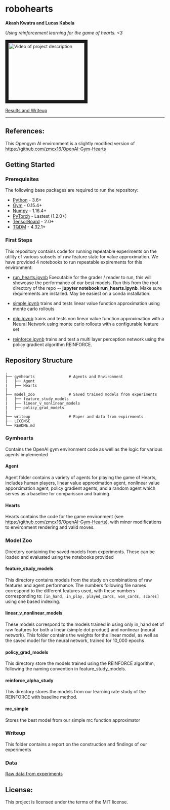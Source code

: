 # robohearts

**Akash Kwatra and Lucas Kabela**

_Using reinforcement learning for the game of hearts. <3_

<a href="http://www.youtube.com/watch?feature=player_embedded&v=n8zhiRtXqHM
" target="_blank"><img src="http://img.youtube.com/vi/n8zhiRtXqHM/0.jpg" 
alt="Video of project description" width="240" height="180" border="10" /></a>

[Results and Writeup](./writeup/CS394R_Final_Project_First_Draft.pdf)

---

## References:
This Opengym AI environment is a slightly modified version of https://github.com/zmcx16/OpenAI-Gym-Hearts


## Getting Started

### Prerequisites
The following base packages are required to run the repository:

 - [Python](https://www.python.org/) - 3.6+
 - [Gym](https://gym.openai.com/) - 0.15.4+
 - [Numpy](https://numpy.org/) - 1.16.4+
 - [PyTorch](https://pytorch.org/) - Lastest (1.2.0+)
 - [TensorBoard](https://www.tensorflow.org/tensorboard) - 2.0+
 - [TQDM](https://tqdm.github.io/) - 4.32.1+

### First Steps
This repository contains code for running repeatable experiments on the utility of various subsets of raw feature state for value approximation.  We have provided 4 notebooks to run repeatable expirements for this environment:

 - [run_hearts.ipynb](./run_hearts.ipynb) Executable for the grader / reader to run, this will showcase the performance of our best models. Run this from the root directory of the repo -- __jupyter notebook run_hearts.ipynb__. Make sure requirements are installed. May be easiest on a conda installation.

 - [simple.ipynb](./simple.ipynb) trains and tests linear value function approximation using monte carlo rollouts

 - [mlp.ipynb](./mlp.ipynb) trains and tests non linear value function approximation with a Neural Network using monte carlo rollouts with a configurable feature set

 - [reinforce.ipynb](./reinforce.ipynb) trains and test a multi layer perception network using the policy gradient algorithm REINFORCE.


## Repository Structure

    
    .
    ├── gymhearts               # Agents and Environment 
    |   ├── Agent
    |   ├── Hearts
    |
    ├── model_zoo               # Saved trained models from experiments
    |   ├── feature_study_models
    |   ├── linear_v_nonlinear_models
    |   ├── policy_grad_models
    |
    ├── writeup                 # Paper and data from expirements                   
    ├── LICENSE
    └── README.md


### Gymhearts
Contains the OpenAI gym environment code as well as the logic for various agents implemented 

#### Agent
Agent folder contains a variety of agents for playing the game of Hearts, includes human players, linear value approximation agent, nonlinear value apporximation agent,
policy gradient agents, and a random agent which serves as a baseline for comparisson and training.

#### Hearts
Hearts contains the code for the game environment (see https://github.com/zmcx16/OpenAI-Gym-Hearts), with minor modifications to environment rendering and valid moves.


### Model Zoo
Directory containing the saved models from experiments.  These can be loaded and evaluated using the notebooks provided

#### feature_study_models
This directory contains models from the study on combinations of raw features and agent performance.  The numbers following file names correspond to the different features used, with these numbers corresponding to: 
    `[in_hand, in_play, played_cards, won_cards, scores]`
using one based indexing.

#### linear_v_nonlinear_models
These models correspond to the models trained in using only in_hand set of raw features for both a linear (simple dot product) and nonlinear (neural network).  This folder contains the weights for the linear model, as well as the saved model for the neural network, trained for 10_000 epochs

#### policy_grad_models
This directory store the models trained using the REINFORCE algorithm, following the naming convention in feature_study_models.  

#### reinforce_alpha_study
This directory stores the models from our learning rate study of the REINFORCE with baseline method.

#### mc_simple
Stores the best model from our simple mc function approximator

### Writeup
This folder contains a report on the construction and findings of our experiments

### Data
[Raw data from experiments](https://docs.google.com/spreadsheets/d/1O8LAQ1LNYp1OG_tdRdm83FdInzPIsjeYT0f5_iFs5ZQ/edit?usp=sharing)



## License:
This project is licensed under the terms of the MIT license.